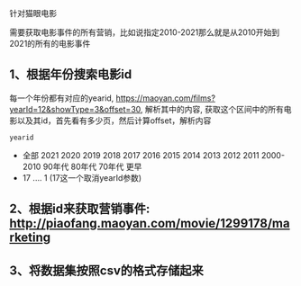针对猫眼电影

需要获取电影事件的所有营销，比如说指定2010-2021那么就是从2010开始到2021的所有的电影事件

## 1、根据年份搜索电影id
每一个年份都有对应的yearid, https://maoyan.com/films?yearId=12&showType=3&offset=30, 
解析其中的内容, 获取这个区间中的所有电影以及其id，首先看有多少页，然后计算offset，解析内容

`yearid`

- 全部 2021 2020 2019 2018 2017 2016 2015 2014 2013 2012 2011 2000-2010 90年代 80年代 70年代 更早
- 17 .... 1 (17这一个取消yearId参数)

## 2、根据id来获取营销事件: http://piaofang.maoyan.com/movie/1299178/marketing

## 3、将数据集按照csv的格式存储起来
